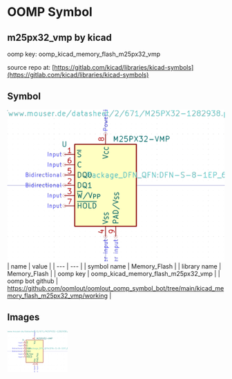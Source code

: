 # OOMP Symbol  
## m25px32_vmp  by kicad  
  
oomp key: oomp_kicad_memory_flash_m25px32_vmp  
  
source repo at: [https://gitlab.com/kicad/libraries/kicad-symbols](https://gitlab.com/kicad/libraries/kicad-symbols)  
## Symbol  
  
[![working.png](working_600.png)](working.png)  
| name | value | 
| --- | --- | 
| symbol name | Memory_Flash | 
| library name | Memory_Flash | 
| oomp key | oomp_kicad_memory_flash_m25px32_vmp | 
| oomp bot github | https://github.com/oomlout/oomlout_oomp_symbol_bot/tree/main/kicad_memory_flash_m25px32_vmp/working | 
## Images  
  
[![working.png](working_140.png)](working.png)  
